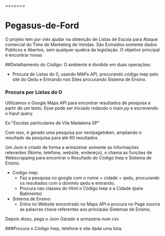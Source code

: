 =======
# Pegasus-de-Ford
O projeto tem por viés ajudar na obtenção de Listas de Escola para Ataque comercial do Time de Marketing de Vendas.
São Extraidos somente dados Públicos e Abertos, sem qualquer quebra da legislação. O objetivo principal é encontrar novas

##Detalhamento do Código:
O ambiente é dividido em duas operações:
- Procura de Listas do 0, usando MAPs API, procurando código inep pelo site do Qedu e Entrando nos Sites procurando Sistema de Ensino.
### Procura por Listas do 0
Utilizamos o Google Maps API para encontrar resultados de pesquisa a partir de um texto.
Esse pode ser iniciado rodando o main.py e escrevendo o Input query.

Ex:"Escolas particulares de Vila Madalena SP"

Com isso, é gerado uma pesquisa por nextpagetoken, ampliando o resultado da pesquisa para até 60 resultados.

Um Json é criado de forma a armazenar somente as informações relevantes (Nome, telefone, website, endereço), e chama as funções
de Webscrapping para encontrar o Resultado do Código Inep e Sistema de Ensino.
- Codigo inep:
    - Faz a pesquisa no google com o nome + cidade + qedu, procurando os resultados com o domínio qedu e entrando;
    - Procura nas classes do Html o Código Inep e a Cidade (para Batimento)
- Sistema de Ensino:
    - Entra no Website encontrado no Maps API e procura no Page source as palavras chave referentes aos principais Sistemas de Ensino;

Depois disso, pega o Json Gerado e armazena num csv

###Procura o Código Inep, telefone e site dada uma lista.


